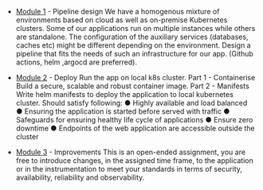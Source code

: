 * [Module 1](https://github.com/manukoli1986/devops-task/blob/main/pipeline_design.md) - Pipeline design
We have a homogenous mixture of environments based on cloud as well as
on-premise Kubernetes clusters. Some of our applications run on multiple
instances while others are standalone. The configuration of the auxiliary
services (databases, caches etc) might be different depending on the
environment.
Design a pipeline that fits the needs of such an infrastructure for our app.
(Github actions, helm ,argocd are preferred).



* [Module 2](https://github.com/manukoli1986/devops-task/tree/main/Ruby_App_Deploy#module-2)  - Deploy
Run the app on local k8s cluster.
Part 1 - Containerise
Build a secure, scalable and robust container image.
Part 2 - Manifests
Write helm manifests to deploy the application to local kubernetes cluster.
Should satisfy following:
● Highly available and load balanced
● Ensuring the application is started before served with traffic
● Safeguards for ensuring healthy life cycle of applications
● Ensure zero downtime
● Endpoints of the web application are accessible outside the cluster

* [Module 3](https://github.com/manukoli1986/devops-task/tree/main/Ruby_App_Deploy#module-3) - Improvements
This is an open-ended assignment, you are free to introduce changes, in the
assigned time frame, to the application or in the instrumentation to meet your
standards in terms of security, availability, reliability and observability.